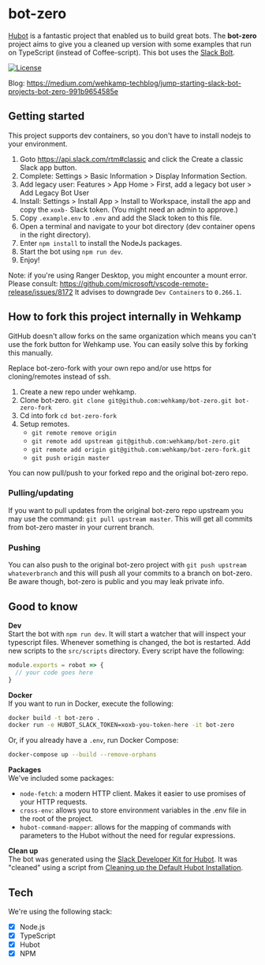 # bot-zero

<a href="https://hubot.github.com/">Hubot</a> is a fantastic project that enabled us to build great bots. The **bot-zero** project aims to give you a cleaned up version with some examples that run on TypeScript (instead of Coffee-script). This bot uses the <a href="https://slack.dev/bolt-js/">Slack Bolt</a>.

[![License](https://img.shields.io/badge/License-Apache_2.0-blue.svg)](https://github.com/wehkamp/bot-zero/blob/master/LICENSE.md)

Blog: https://medium.com/wehkamp-techblog/jump-starting-slack-bot-projects-bot-zero-991b9654585e

## Getting started

This project supports dev containers, so you don't have to install nodejs to your environment.

1. Goto https://api.slack.com/rtm#classic and click the Create a classic Slack app button.
1. Complete: Settings > Basic Information > Display Information Section.
1. Add legacy user: Features > App Home > First, add a legacy bot user > Add Legacy Bot User
1. Install: Settings > Install App > Install to Workspace, install the app and copy the `xoxb-` Slack token. (You might need an admin to approve.)
1. Copy `.example.env` to `.env` and add the Slack token to this file.
1. Open a terminal and navigate to your bot directory (dev container opens in the right directory).
1. Enter `npm install` to install the NodeJs packages.
1. Start the bot using `npm run dev`.
1. Enjoy!

Note: if you're using Ranger Desktop, you might encounter a mount error.
Please consult: https://github.com/microsoft/vscode-remote-release/issues/8172
It advises to downgrade `Dev Containers` to `0.266.1`.

## How to fork this project internally in Wehkamp

GitHub doesn't allow forks on the same organization which means you can't use the fork button for Wehkamp use. You can easily solve this by forking this manually.

Replace bot-zero-fork with your own repo and/or use https for cloning/remotes instead of ssh.

1. Create a new repo under wehkamp.
2. Clone bot-zero. `git clone git@github.com:wehkamp/bot-zero.git bot-zero-fork`
3. Cd into fork `cd bot-zero-fork`
4. Setup remotes.
   - `git remote remove origin`
   - `git remote add upstream git@github.com:wehkamp/bot-zero.git`
   - `git remote add origin git@github.com:wehkamp/bot-zero-fork.git`
   - `git push origin master`

You can now pull/push to your forked repo and the original bot-zero repo.

### Pulling/updating

If you want to pull updates from the original bot-zero repo upstream you may use the command: `git pull upstream master`. This will get all commits from bot-zero master in your current branch.

### Pushing

You can also push to the original bot-zero project with `git push upstream whateverbranch` and this will push all your commits to a branch on bot-zero. Be aware though, bot-zero is public and you may leak private info.

## Good to know

**Dev**<br/>
Start the bot with `npm run dev`. It will start a watcher that will inspect your typescript files. Whenever something is changed, the bot is restarted.
Add new scripts to the `src/scripts` directory. Every script have the following:

```js
module.exports = robot => {
  // your code goes here
}
```

**Docker**<br/>
If you want to run in Docker, execute the following:

```sh
docker build -t bot-zero .
docker run -e HUBOT_SLACK_TOKEN=xoxb-you-token-here -it bot-zero
```

Or, if you already have a `.env`, run Docker Compose:

```sh
docker-compose up --build --remove-orphans
```

**Packages** <br/>
We've included some packages:

- `node-fetch`: a modern HTTP client. Makes it easier to use promises of your HTTP requests.
- `cross-env`: allows you to store environment variables in the .env file in the root of the project.
- `hubot-command-mapper`: allows for the mapping of commands with parameters to the Hubot without the need for regular expressions.

**Clean up**<br/>
The bot was generated using the <a href="http://slackapi.github.io/hubot-slack/">Slack Developer Kit for Hubot</a>. It was "cleaned" using a script from <a href="https://keestalkstech.com/2018/04/cleaning-up-the-default-hubot-installation/">Cleaning up the Default Hubot Installation</a>.

## Tech

We're using the following stack:

- [x] Node.js
- [x] TypeScript
- [x] Hubot
- [x] NPM
